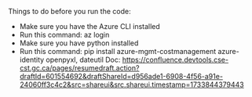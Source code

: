 Things to do before you run the code:
- Make sure you have the Azure CLI installed
- Run this command: az login
- Make sure you have python installed
- Run this command: pip install azure-mgmt-costmanagement azure-identity openpyxl, dateutil
Doc: https://confluence.devtools.cse-cst.gc.ca/pages/resumedraft.action?draftId=601554692&draftShareId=d956ade1-6908-4f56-a91e-24060ff3c4c2&src=shareui&src.shareui.timestamp=1733844379443
